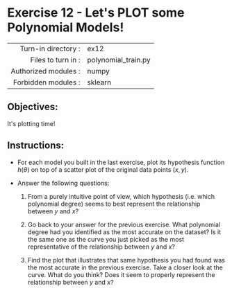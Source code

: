 # Exercise 12 - Let's PLOT some Polynomial Models! 

|                         |                     |
| -----------------------:| ------------------  |
|   Turn-in directory :   |  ex12               |
|   Files to turn in :    |  polynomial_train.py      |
|   Authorized modules :  |  numpy              |
|   Forbidden modules :   |  sklearn            |

## Objectives:  
It's plotting time!  

## Instructions:
* For each model you built in the last exercise, plot its hypothesis function $h(\theta)$ on top of a scatter plot of the original data points $(x,y)$. 

* Answer the following questions: 
  1. From a purely intuitive point of view, which hypothesis (i.e. which polynomial degree) seems to best represent the relationship between $y$ and $x$?  

  2. Go back to your answer for the previous exercise. What polynomial degree had you identified as the most accurate on the dataset? Is it the same one as the curve you just picked as the most representative of the relationship between $y$ and $x$?  
  
  3. Find the plot that illustrates that same hypothesis you had found was the most accurate in the previous exercise. Take a closer look at the curve. What do you think? Does it seem to properly represent the relationship between $y$ and $x$? 